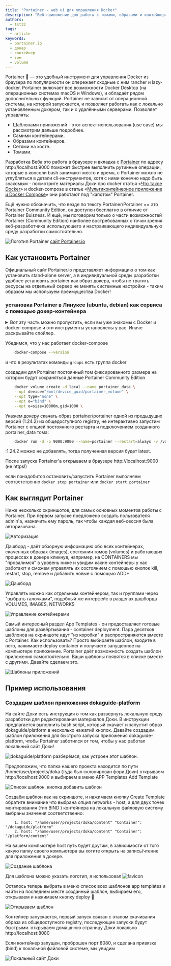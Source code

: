 ```yaml
---
title: "Portainer - web ui для управления Docker"
description: "Веб-приложение для работы с томами, образами и контейнерами Docker"
authors:
  - tst32
tags:
  - article
keywords:
  - portainer.io
  - докер
  - контейнер
  - том
  - volume
---
```


Portainer :1st_place_medal: — это удобный инструмент для управления Docker из браузера по популярности он опережает сходные с ним rancher и lazy-docker. Portainer включает все возможности Docker Desktop (на операционных системах macOS и Windows),  и обладаёт рядом дополнительных  функций. Portainer не зависит от операционной системы, на которой запускается, и позволяет работать как с локально установленным докером, так и с удалёнными серверами. Позволяет управлять:

- Шаблонами приложений - этот аспект использования (use case) мы рассмотрим дальше подробнее.
- Самими контейнерами.
- Образами контейнеров.
- Сетями на хосте.
- Томами.

Разработка Веба это работа в браузере и вкладка c [Portainer](http://localhost:9000) по адресу http://localhost:9000 поможет быстрее выполнить рутинные операции, которые в консоли bash занимают место и время, с Portainer можно не углубляться в детали cli-инструментов, хотя с ними конечно надо быть знакомым - посмотрите материалы Доки про docker статья «[Что такое Docker](/tools/docker/)» и docker-compose в статье «[Мультиконтейнерное приложение и Docker Compose](tools/docker-compose/)» они работают под "капотом" Portainer.

Ещё нужно обозначить, что везде по тексту Portainer/Portainer == это Portainer Community Edition, он доступен бесплатно в отличие от Portainer Buisness. И ещё, мы поговорим только о части возможностей Portainer (Community Edition) наиболее востребованных с точки зрения веб-разработчика использующего и настраивающего индивидуальную среду разработки самостоятельно.

![Логотип Portainer](images/portainer-logo1.png) [сайт Portainer.io](https://portainer.io)

## Как установить Portainer

Официальный сайт Portainer.io представляет информацию о том как установить stand-alone server, а в индивидуальной среды разработки удобнее установить portainer как образ докера, чтобы не тратить ресурсы на отдельный сервер не менять системные настройки - таким образом мы используем преимущества Docker!

### установка Portainer в Линуксе (ubuntu, debian) как сервиса с помощью докер-контейнера

<details>
<summary>Вот эту часть можно пропустить, если вы уже знакомы с Docker и docker-compose и эти инструменты установлены у вас. Иначе раскрывайте спойлер.</summary>

след.шаги повторяют как установить docker и docker-compose, если их у вас Ещё нет. также для работы portainera нужно, чтобы пользователь был в группе docker

в современных дистрибутивах Ubuntu, Debian этот шаг не нужен, но пригодится если ubuntu версии bionic

```bash
    sudo apt-get install apt-transport-https ca-certificates software-properties-common curl gnupg lsb-release
```

```bash
    curl -fsSL https://download.docker.com/linux/ubuntu/gpg | sudo gpg --dearmor -o /usr/share/keyrings/docker-archive-keyring.gpg
```

```bash
    sudo echo "deb [arch=$(dpkg --print-architecture) signed-by=/usr/share/keyrings/docker-archive-keyring.gpg] https://download.docker.com/linux/ubuntu \
$(lsb_release -cs) stable" | sudo tee /etc/apt/sources.list.d/docker.list > /dev/null
```

```bash
    sudo apt update && apt-get install docker-ce docker-ce-cli containerd.io
```

```bash
    sudo usermod -aG docker $(whoami)
```

    В этот каталог в домашней папки

```bash
    mkdir -p $HOME/.docker/cli-plugins/
```

скачиваем [docker-compose](https://github.com/docker/compose/releases) и делаем его исполняемым

```bash
    sudo chmod +x ~/.docker/cli-plugins/docker-compose
```
после всего перегрузим компьютер, чтобы стартовали сервисы

</details>

Убедимся, что у нас работает docker-compose

```bash
    docker-compose --version
```

и что в результатах команды `groups` есть группа docker

создадим для Portainer постоянный том фиксированного размера на котором будут сохраняться данные Portainer Community Edition

```bash
    docker volume create -d local --name portainer_data \
    --opt device="/mnt/device_guid/portainer_volume" \
    --opt type="none" \
    --opt o="bind" \
    --opt o=size=10000m,gid=1000 \
```
Укажем докеру скачать образ portainer/portainer одной из предыдущих версий (1.24.2) из общедоступного registry, не интерактивно запустим Portainer с опцией постоянного рестарта и подключением созданного portainer_data тома:

```bash
    docker run -d -p 9000:9000 --name=portainer --restart=always -v /var/run/docker.sock:/var/run/docker.sock -v portainer_data:/data portainer/portainer:1.24.2
```

:1.24.2 можно не добавлять, тогда полученная версия будет latest.

После запуска Portainer'a открываем в браузере http://localhost:9000 (не https!)

если понадобится остановить/запустить Portainer выполняем соответственно `docker stop portainer` или `docker start portainer`

## Как выглядит Portainer

Ниже несколько скриншотов, для самых основных моментов работы с Portainer. При первом запуске предложено создать пользователя admin'a, назначить ему пароль, так чтобы каждая веб-сессия была авторизована.

![Авторизация](images/07screen.png)

Дашборд -  даёт обзорную информацию обо всех контейнерах, скаченных образах (images), состоянии томов (volumes) и работающих процессах в докере кликнув, например, на CONTAINERS мы "провалимся" в уровень ниже и увидим какие контейнеры у нас работают и сможем управлять их состоянием с помощью кнопок kill, restart, stop, remove и добавить новые с помощью ADD+

![Дашборд](images/02screen.png)

Управлять можно как отдельным контейнером, так и группами через "выбрать галочками", подобный же интерфейс в разделах дашборда VOLUMES, IMAGES, NETWORKS

![Управление контейнерами](images/04screen.png)

Самый интересный раздел App Templates - он предоставляет готовые шаблоны для развёртывания - container deployment. Пара десятков шаблонов на скриншоте  идут "из коробки" и распространяются вместе с Portainer. Как использовать? Просто выбираете шаблон, входите в него, нажимаете deploy container и получаете запущенное на компьютере приложение. Portainer даёт возможность создать шаблон приложения самостоятельно. Ваши шаблоны появятся в списке вместе с другими. Давайте сделаем это.

![Шаблоны приложений](images/03screen.png)

## Пример использования

### Создадим шаблон приложения dokaguide-platform

На сайте Доки есть инструкция о том как развернуть локальную среду разработки для редактирования материалов Доки. В инструкции предлагается выполнить bash script, который скачает и запустит образ dokaguide/platform в несколько нажатий кнопок. Давайте создадим шаблон приложения для быстрого запуска приложения dokaguide-platform, чтобы Portainer заботился от том, чтобы у нас работал локальный сайт Доки! 

![dokaguide/platform](images/0screen.jpg) разберёмся, как устроен этот шаблон.

Предположим, что папка нашего проекта находится по пути /home/user/projects/doka (туда был склонирован форк Доки) открываем http://localhost:9000 и выбираем в меню APP Templates Add Template

![Список шаблон, кнопка добавить шаблон](images/08screen.png)

Создаём шаблон как на скриншоте, и нажимаем кнопку Create Template обратите внимание что выбрана опция networks - host, а для двух точек монтирования (тип BIND ) контейнера на локальную файловую систему выбраны значения соответственно:

```
    1. host: "/home/user/projects/doka/content" "Container": "/dokaguide/platform"
    2. host: "/home/user/projects/doka/content" "Container": "/platform/content"
```
На вашем компьютере host путь будет другим, в зависимости от того какую папку своего компьютера вы хотите открыть на запись/чтение для приложения в докере.

![Создание шаблона](images/09screen.png)

Для шаблона можно указать логотип, я использовал ![favicon](https://doka.guide/images/icons/180x180.png)

Осталось теперь выбрать в меню список всех шаблонов app templates и найти на последнем месте созданный шаблон, выбираем его, открываем и нажимаем кнопку deploy :tada:

![Открываем шаблон](images/05screen.png)

Контейнер запускается, первый запуск связан с этапом скачивания образа из общедоступного registry, последующие запуски будут быстрыми. открываем домашнюю страницу Доки локально http://localhost:8080

Если контейнер запущен, проброшен порт 8080, и сделана привязка (bind) к локальной файловой системе, мы увидим

![Локальный сайт Доки](images/10screen.png)